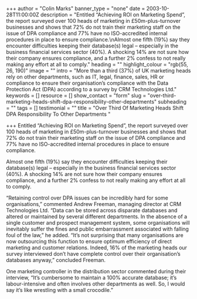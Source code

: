 +++
author = "Colin Marks"
banner_type = "none"
date = 2003-10-28T11:00:00Z
description = "Entitled “Achieving ROI on Marketing Spend”, the report surveyed over 100 heads of marketing in £50m-plus-turnover businesses and shows that 72% do not train their marketing staff on the issue of DPA compliance and 77% have no ISO-accredited internal procedures in place to ensure compliance.\nAlmost one fifth (19%) say they encounter difficulties keeping their database(s) legal – especially in the business financial services sector (40%). A shocking 14% are not sure how their company ensures compliance, and a further 2% confess to not really making any effort at all to comply."
heading = ""
highlight_colour = "rgb(55, 26, 190)"
image = ""
intro = "More than a third (37%) of UK marketing heads rely on other departments, such as IT, legal, finance, sales, HR or compliance to ensure their organisation’s compliance with the Data Protection Act (DPA) according to a survey by CRM Technologies Ltd."
keywords = []
resource = []
show_contact = "form"
slug = "over-third-marketing-heads-shift-dpa-responsibility-other-departments"
subheading = ""
tags = []
testimonial = ""
title = "Over Third Of Marketing Heads Shift DPA Responsibility To Other Departments "

+++
Entitled “Achieving ROI on Marketing Spend”, the report surveyed over 100 heads of marketing in £50m-plus-turnover businesses and shows that 72% do not train their marketing staff on the issue of DPA compliance and 77% have no ISO-accredited internal procedures in place to ensure compliance.

Almost one fifth (19%) say they encounter difficulties keeping their database(s) legal – especially in the business financial services sector (40%). A shocking 14% are not sure how their company ensures compliance, and a further 2% confess to not really making any effort at all to comply.

“Retaining control over DPA issues can be incredibly hard for some organisations,” commented Andrew Freeman, managing director at CRM Technologies Ltd. “Data can be stored across disparate databases and altered or maintained by several different departments. In the absence of a single customer and prospect management system, some organisations will inevitably suffer the fines and public embarrassment associated with falling foul of the law,” he added. “It’s not surprising that many organisations are now outsourcing this function to ensure optimum efficiency of direct marketing and customer relations. Indeed, 16% of the marketing heads our survey interviewed don’t have complete control over their organisation’s databases anyway,” concluded Freeman.

One marketing controller in the distribution sector commented during their interview, “It’s cumbersome to maintain a 100% accurate database; it’s labour-intensive and often involves other departments as well. So, I would say it’s like wrestling with a small crocodile.”